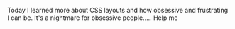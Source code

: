 Today I learned more about CSS layouts and how obsessive and frustrating I can be. It's a nightmare for obsessive people..... Help me
